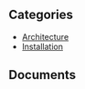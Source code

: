 ## Categories

- [Architecture](./Architecture/index.md)
- [Installation](./Installation/index.md)

## Documents
